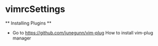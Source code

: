# vimrcSettings

** Installing Plugins **

  - Go to https://github.com/junegunn/vim-plug How to install vim-plug manager
